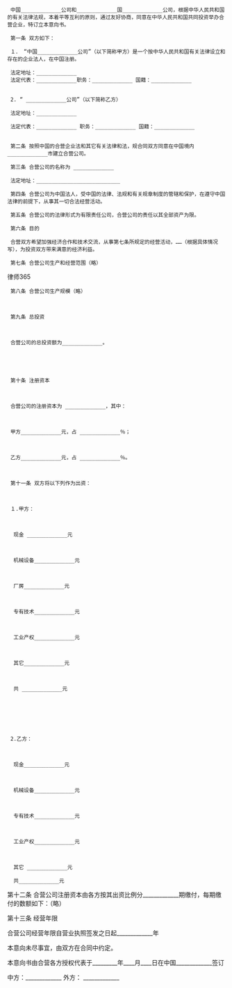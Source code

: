 
 
     中国_____________公司和_____________国_____________公司，根据中华人民共和国的有关法律法规，本着平等互利的原则，通过友好协商，同意在中华人民共和国共同投资举办合营企业，特订立本意向书。
 
     第一条 双方如下：
 
     １． “中国_____________公司”（以下简称甲方）是一个按中华人民共和国有关法律设立和存在的企业法人，在中国注册。
 
     法定地址：_____________
     法定代表：_____________职务：_____________ 国籍：_____________
 
 
     2. “ _____________公司”（以下简称乙方）
 
     法定地址：_____________              
 
     法定代表：_____________ 职务：_____________ 国籍：_____________
 
 
     第二条 按照中国的合营企业法和其它有关法律和法，规合同双方同意在中国境内_____________市建立合营公司。
 
     第三条 合营公司的名称为 _____________                 
 
     法定地址：___________________________            
 
     第四条 合营公司为中国法人，受中国的法律、法规和有关规章制度的管辖和保护，在遵守中国法律的前提下，从事其一切合法经营活动。
 
     第五条 合营公司的法律形式为有限责任公司，合营公司的责任以其全部资产为限。                                        
 
     第六条 目的
 
     合营双方希望加强经济合作和技术交流，从事第七条所规定的经营活动，……（根据具体情况写），为投资双方带来满意的经济利益。
 
     第七条 合营公司生产和经营范围（略）




 
律师365






 

     第八条 合营公司生产规模（略）

 

     第九条 总投资

 

     合营公司的总投资额为_____________。

 

 

     第十条 注册资本

 

     合营公司的注册资本为 _____________，其中：

 

     甲方_____________元，占 _____________％；

 

     乙方_____________元，占 _____________％。

 

     第十一条 双方将以下列作为出资：

 

     １.甲方：

 

      现金 _____________元

 

      机械设备_____________元

 

      厂房_____________元

 

      专有技术_____________元

 

      工业产权_____________元

 

      其它_____________元 

 

      共 _____________元

 

 

 

     2.乙方：

 

      现金_____________元

 

      机械设备_____________元

 

      专有技术_____________元

 

      工业产权_____________元

 

      其它 _____________元 

      共_____________元

 

 

 

 第十二条 合营公司注册资本由各方按其出资比例分_____________期缴付，每期缴付的数额如下：（略）

 

 第十三条 经营年限

 

 合营公司经营年限自营业执照签发之日起_____________年

 

 本意向未尽事宜，由双方在合同中约定。

 

 本意向书由合营各方授权代表于_________年____月____日在中国_____________签订

 

 

 

 

 

 

 

 

 

 中方：_____________               外方： _____________

 

 


 

 
 
 
 
 
  


  
 

  


  


  
 
 
 
 

